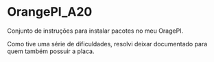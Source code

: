 # OrangePI_A20

Conjunto de instruções para instalar pacotes no meu OragePI.

Como tive uma série de dificuldades, resolvi deixar documentado para quem também possuir a placa.
